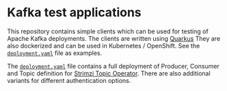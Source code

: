 # Kafka test applications

This repository contains simple clients which can be used for testing of Apache Kafka deployments. 
The clients are written using [Quarkus](https://quarkus.io/)
They are also dockerized and can be used in Kubernetes / OpenShift. See the [`deployment.yaml`](deployment.yaml) file as examples.

The [`deployment.yaml`](deployment.yaml) file contains a full deployment of Producer, Consumer and Topic definition for [Strimzi Topic Operator](http://strimzi.io). 
There are also additional variants for different authentication options. 
